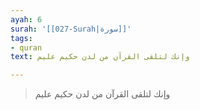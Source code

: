 ```yaml
---
ayah: 6
surah: '[[027-Surah|سورة]]'
tags:
- quran
text: وإنك لتلقى القرآن من لدن حكيم عليم

---
```

> وإنك لتلقى القرآن من لدن حكيم عليم

